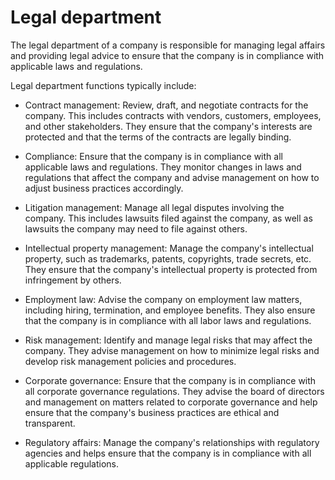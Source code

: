 # Legal department

The legal department of a company is responsible for managing legal affairs and providing legal advice to ensure that the company is in compliance with applicable laws and regulations.

Legal department functions typically include:

* Contract management: Review, draft, and negotiate contracts for the company. This includes contracts with vendors, customers, employees, and other stakeholders. They ensure that the company's interests are protected and that the terms of the contracts are legally binding.

* Compliance: Ensure that the company is in compliance with all applicable laws and regulations. They monitor changes in laws and regulations that affect the company and advise management on how to adjust business practices accordingly.

* Litigation management: Manage all legal disputes involving the company. This includes lawsuits filed against the company, as well as lawsuits the company may need to file against others.

* Intellectual property management: Manage the company's intellectual property, such as trademarks, patents, copyrights, trade secrets, etc. They ensure that the company's intellectual property is protected from infringement by others.

* Employment law: Advise the company on employment law matters, including hiring, termination, and employee benefits. They also ensure that the company is in compliance with all labor laws and regulations.

* Risk management: Identify and manage legal risks that may affect the company. They advise management on how to minimize legal risks and develop risk management policies and procedures.

* Corporate governance: Ensure that the company is in compliance with all corporate governance regulations. They advise the board of directors and management on matters related to corporate governance and help ensure that the company's business practices are ethical and transparent.

* Regulatory affairs: Manage the company's relationships with regulatory agencies and helps ensure that the company is in compliance with all applicable regulations.
